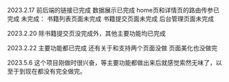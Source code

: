 2023.2.17
前后端的链接已完成
数据展示已完成
home页和详情页的路由传参已完成
未完成：
书籍列表页面未完成
书籍提交页面未完成
后台管理页面未完成



2023.2.20
除书籍提交页没完成外，其他主要功能均已完成


2023.2.22
主要功能都已完成
还有关于和支持两个页面没做
页面美化也没做完



2023.5.6
这个项目刚做时很兴奋，等主要功能都做出来后就感觉索然无味了，以至于到现在都没有完全做完。